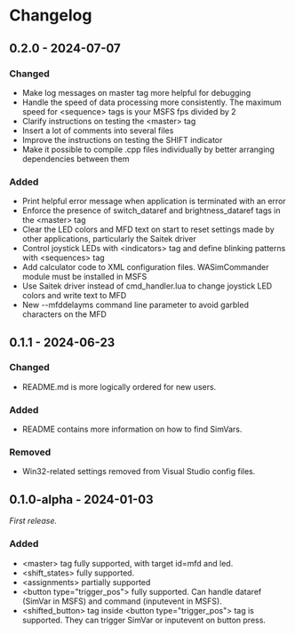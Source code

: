 # Changelog

## 0.2.0 - 2024-07-07

### Changed

- Make log messages on master tag more helpful for debugging
- Handle the speed of data processing more consistently. The maximum speed for \<sequence\> tags is your MSFS fps divided by 2
- Clarify instructions on testing the \<master\> tag
- Insert a lot of comments into several files
- Improve the instructions on testing the SHIFT indicator
- Make it possible to compile .cpp files individually by better arranging dependencies between them

### Added

- Print helpful error message when application is terminated with an error
- Enforce the presence of switch_dataref and brightness_dataref tags in the \<master\> tag
- Clear the LED colors and MFD text on start to reset settings made by other applications, particularly the Saitek driver
- Control joystick LEDs with \<indicators\> tag and define blinking patterns with \<sequences\> tag
- Add calculator code to XML configuration files. WASimCommander module must be installed in MSFS
- Use Saitek driver instead of cmd_handler.lua to change joystick LED colors and write text to MFD
- New --mfddelayms command line parameter to avoid garbled characters on the MFD

## 0.1.1 - 2024-06-23

### Changed

- README.md is more logically ordered for new users.

### Added

- README contains more information on how to find SimVars.

### Removed

- Win32-related settings removed from Visual Studio config files.

## 0.1.0-alpha - 2024-01-03

_First release._

### Added

- \<master\> tag fully supported, with target id=mfd and led.
- \<shift_states\> fully supported.
- \<assignments\> partially supported
- \<button type="trigger_pos"\> fully supported. Can handle dataref (SimVar in MSFS) and command (inputevent in MSFS).
- \<shifted_button\> tag inside \<button type="trigger_pos"\> tag is supported. They can trigger SimVar or inputevent on button press.
